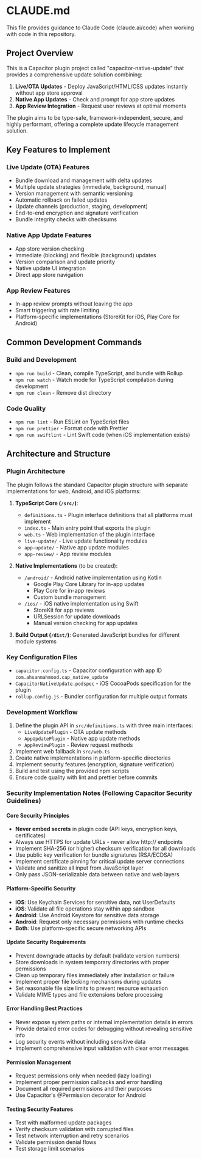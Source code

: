 # CLAUDE.md

This file provides guidance to Claude Code (claude.ai/code) when working with code in this repository.

## Project Overview

This is a Capacitor plugin project called "capacitor-native-update" that provides a comprehensive update solution combining:
1. **Live/OTA Updates** - Deploy JavaScript/HTML/CSS updates instantly without app store approval
2. **Native App Updates** - Check and prompt for app store updates
3. **App Review Integration** - Request user reviews at optimal moments

The plugin aims to be type-safe, framework-independent, secure, and highly performant, offering a complete update lifecycle management solution.

## Key Features to Implement

### Live Update (OTA) Features
- Bundle download and management with delta updates
- Multiple update strategies (immediate, background, manual)
- Version management with semantic versioning
- Automatic rollback on failed updates
- Update channels (production, staging, development)
- End-to-end encryption and signature verification
- Bundle integrity checks with checksums

### Native App Update Features
- App store version checking
- Immediate (blocking) and flexible (background) updates
- Version comparison and update priority
- Native update UI integration
- Direct app store navigation

### App Review Features
- In-app review prompts without leaving the app
- Smart triggering with rate limiting
- Platform-specific implementations (StoreKit for iOS, Play Core for Android)

## Common Development Commands

### Build and Development
- `npm run build` - Clean, compile TypeScript, and bundle with Rollup
- `npm run watch` - Watch mode for TypeScript compilation during development
- `npm run clean` - Remove dist directory

### Code Quality
- `npm run lint` - Run ESLint on TypeScript files
- `npm run prettier` - Format code with Prettier
- `npm run swiftlint` - Lint Swift code (when iOS implementation exists)

## Architecture and Structure

### Plugin Architecture
The plugin follows the standard Capacitor plugin structure with separate implementations for web, Android, and iOS platforms:

1. **TypeScript Core (`/src/`)**: 
   - `definitions.ts` - Plugin interface definitions that all platforms must implement
   - `index.ts` - Main entry point that exports the plugin
   - `web.ts` - Web implementation of the plugin interface
   - `live-update/` - Live update functionality modules
   - `app-update/` - Native app update modules
   - `app-review/` - App review modules

2. **Native Implementations** (to be created):
   - `/android/` - Android native implementation using Kotlin
     - Google Play Core Library for in-app updates
     - Play Core for in-app reviews
     - Custom bundle management
   - `/ios/` - iOS native implementation using Swift
     - StoreKit for app reviews
     - URLSession for update downloads
     - Manual version checking for app updates

3. **Build Output (`/dist/`)**: Generated JavaScript bundles for different module systems

### Key Configuration Files
- `capacitor.config.ts` - Capacitor configuration with app ID `com.ahsanmahmood.cap_native_update`
- `CapacitorNativeUpdate.podspec` - iOS CocoaPods specification for the plugin
- `rollup.config.js` - Bundler configuration for multiple output formats

### Development Workflow
1. Define the plugin API in `src/definitions.ts` with three main interfaces:
   - `LiveUpdatePlugin` - OTA update methods
   - `AppUpdatePlugin` - Native app update methods  
   - `AppReviewPlugin` - Review request methods
2. Implement web fallback in `src/web.ts` 
3. Create native implementations in platform-specific directories
4. Implement security features (encryption, signature verification)
5. Build and test using the provided npm scripts
6. Ensure code quality with lint and prettier before commits

### Security Implementation Notes (Following Capacitor Security Guidelines)

#### Core Security Principles
- **Never embed secrets** in plugin code (API keys, encryption keys, certificates)
- Always use HTTPS for update URLs - never allow http:// endpoints
- Implement SHA-256 (or higher) checksum verification for all downloads
- Use public key verification for bundle signatures (RSA/ECDSA)
- Implement certificate pinning for critical update server connections
- Validate and sanitize all input from JavaScript layer
- Only pass JSON-serializable data between native and web layers

#### Platform-Specific Security
- **iOS**: Use Keychain Services for sensitive data, not UserDefaults
- **iOS**: Validate all file operations stay within app sandbox
- **Android**: Use Android Keystore for sensitive data storage
- **Android**: Request only necessary permissions with runtime checks
- **Both**: Use platform-specific secure networking APIs

#### Update Security Requirements
- Prevent downgrade attacks by default (validate version numbers)
- Store downloads in system temporary directories with proper permissions
- Clean up temporary files immediately after installation or failure
- Implement proper file locking mechanisms during updates
- Set reasonable file size limits to prevent resource exhaustion
- Validate MIME types and file extensions before processing

#### Error Handling Best Practices
- Never expose system paths or internal implementation details in errors
- Provide detailed error codes for debugging without revealing sensitive info
- Log security events without including sensitive data
- Implement comprehensive input validation with clear error messages

#### Permission Management
- Request permissions only when needed (lazy loading)
- Implement proper permission callbacks and error handling
- Document all required permissions and their purposes
- Use Capacitor's @Permission decorator for Android

#### Testing Security Features
- Test with malformed update packages
- Verify checksum validation with corrupted files
- Test network interruption and retry scenarios
- Validate permission denial flows
- Test storage limit scenarios